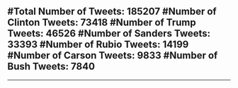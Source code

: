 #Total Number of Tweets: 185207 
#Number of Clinton Tweets: 73418
#Number of Trump Tweets: 46526
#Number of Sanders Tweets: 33393
#Number of Rubio Tweets: 14199
#Number of Carson Tweets: 9833
#Number of Bush Tweets: 7840
---
---
